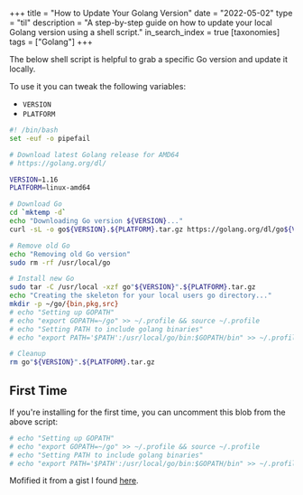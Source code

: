 +++
title = "How to Update Your Golang Version"
date = "2022-05-02"
type = "til"
description = "A step-by-step guide on how to update your local Golang version using a shell script."
in_search_index = true
[taxonomies]
tags = ["Golang"]
+++

The below shell script is helpful to grab a specific Go version and update it locally.

To use it you can tweak the following variables:

- `VERSION`
- `PLATFORM`

```bash
#! /bin/bash
set -euf -o pipefail

# Download latest Golang release for AMD64
# https://golang.org/dl/

VERSION=1.16
PLATFORM=linux-amd64

# Download Go
cd `mktemp -d`
echo "Downloading Go version ${VERSION}..."
curl -sL -o go${VERSION}.${PLATFORM}.tar.gz https://golang.org/dl/go${VERSION}.${PLATFORM}.tar.gz

# Remove old Go
echo "Removing old Go version"
sudo rm -rf /usr/local/go

# Install new Go
sudo tar -C /usr/local -xzf go"${VERSION}".${PLATFORM}.tar.gz
echo "Creating the skeleton for your local users go directory..."
mkdir -p ~/go/{bin,pkg,src}
# echo "Setting up GOPATH"
# echo "export GOPATH=~/go" >> ~/.profile && source ~/.profile
# echo "Setting PATH to include golang binaries"
# echo "export PATH='$PATH':/usr/local/go/bin:$GOPATH/bin" >> ~/.profile && source ~/.profile

# Cleanup
rm go"${VERSION}".${PLATFORM}.tar.gz
```

## First Time

If you're installing for the first time, you can uncomment this blob from the above script:

```bash
# echo "Setting up GOPATH"
# echo "export GOPATH=~/go" >> ~/.profile && source ~/.profile
# echo "Setting PATH to include golang binaries"
# echo "export PATH='$PATH':/usr/local/go/bin:$GOPATH/bin" >> ~/.profile && source ~/.profile
```

Mofified it from a gist I found [here](https://gist.github.com/Zate/b3c8e18cbb2bbac2976d79525d95f893).
